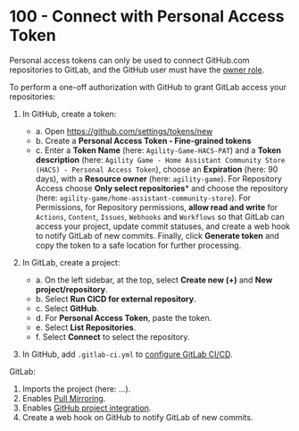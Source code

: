 # 100 - Connect with Personal Access Token

Personal access tokens can only be used to connect GitHub.com repositories to GitLab, and the GitHub user must have the [owner role](https://docs.github.com/en/get-started/learning-about-github/access-permissions-on-github).

To perform a one-off authorization with GitHub to grant GitLab access your repositories:

1. In GitHub, create a token:
   - a. Open https://github.com/settings/tokens/new
   - b. Create a **Personal Access Token - Fine-grained tokens**
   - c. Enter a **Token Name** (here: ```Agility-Game-HACS-PAT```) and a **Token description** (here: ```Agility Game - Home Assistant Community Store (HACS) - Personal Access Token```), choose an **Expiration** (here: 90 days), with a **Resource owner** (here: ```agility-game```). For Repository Access choose **Only select repositories*** and choose the repository (here: ```agility-game/home-assistant-community-store```). For Permissions, for Repository permissions, **allow read and write** for ```Actions```, ```Content```, ```Issues```, ```Webhooks``` and ```Workflows``` so that GitLab can access your project, update commit statuses, and create a web hook to notify GitLab of new commits. Finally, click **Generate token** and copy the token to a safe location for further processing.

2. In GitLab, create a project:
   - a. On the left sidebar, at the top, select **Create new (+)** and **New project/repository**.
   - b. Select **Run CICD for external repository**.
   - c. Select **GitHub**.
   - d. For **Personal Access Token**, paste the token.
   - e. Select **List Repositories**.
   - f. Select **Connect** to select the repository.

4. In GitHub, add ```.gitlab-ci.yml``` to [configure GitLab CI/CD](https://docs.gitlab.com/ee/ci/quick_start/index.html).

GitLab:

1. Imports the project (here: ...).
2. Enables [Pull Mirroring](https://docs.gitlab.com/ee/user/project/repository/mirror/pull.html).
3. Enables [GitHub project integration](https://docs.gitlab.com/ee/user/project/integrations/github.html).
4. Create a web hook on GitHub to notify GitLab of new commits.
